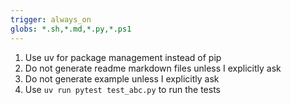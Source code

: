 ```yaml
---
trigger: always_on
globs: *.sh,*.md,*.py,*.ps1
---
```


1. Use uv for package management instead of pip
2. Do not generate readme markdown files unless I explicitly ask
3. Do not generate example unless I explicitly ask
4. Use `uv run pytest test_abc.py` to run the tests